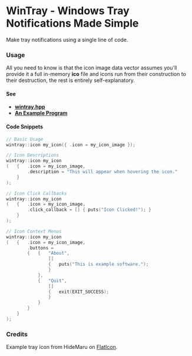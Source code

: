 # WinTray - Windows Tray Notifications Made Simple
Make tray notifications using a single line of code.

### Usage
All you need to know is that the icon image data vector
assumes you'll provide it a full in-memory **ico** file
and icons run from their construction to their destruction,
the rest is entirely self-explanatory. 

#### See
* [**wintray.hpp**](include/wintray.hpp)
* [**An Example Program**](example/source/main.cpp)

#### Code Snippets
```cpp
// Basic Usage
wintray::icon my_icon({ .icon = my_icon_image });
```
```cpp
// Icon Descriptions
wintray::icon my_icon
(   {   .icon = my_icon_image,
        .description = "This will appear when hovering the icon."
    }
);
```

```cpp
// Icon Click Callbacks
wintray::icon my_icon
(   {   .icon = my_icon_image,
        .click_callback = [] { puts("Icon Clicked!"); }
    }
);
```

```cpp
// Icon Context Menus
wintray::icon my_icon
(   {   .icon = my_icon_image,
        .buttons =
        {   {   "About",
                []
                {   puts("This is example software.");
                }
            },
            {   "Quit",
                []
                {   exit(EXIT_SUCCESS);
                }
            }
        }
    }
);
```

### Credits
Example tray icon from HideMaru on [FlatIcon](https://www.flaticon.com/free-icon/terminal_10478244).